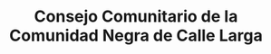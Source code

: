 ---
title: Consejo Comunitario de la Comunidad Negra de Calle Larga
nombre_comunidad: Consejo Comunitario de la Comunidad Negra de Calle Larga
municipio: Buenaventura
departamento: Valle del Cauca
descripcion: >-
  El consejo comunitario Calle Larga ubicado en el municipio de Buenaventura
  Distrito Especial, Industrial, Portuario, Biodiverso y Ecoturístico, está
  compuesto por familias de tipo nuclear, su mayor población se conforma por
  jóvenes, seguido de niños y niñas. 

  La  práctica religiosa en su mayoria se congrega en la iglesia Templo de
  Belén"
num_personas: 380
num_familias: 140
min_distancia_casco_urbano: 8
km_distancia_casco_urbano: 11
vias_acceso: A 11 km de la cabecera municipal, al lado del aeropuerto Gerardo Tovar López.
infraestructura_comunitaria:
  - |-
    *Sede de junta de acción Comunal
    *Escuela primaria "
notas_infraestructura_comunitaria: null
liderazgo_comunidad:
  - |-
    * Tienen consejo comunitario activo.
    * Grupo ecológico “agua vida” de la CVC."
inclusion_diversidad_genero: 'Población afrodescendientes con un grupo mayoritario de mujeres '
comentarios_conectividad: null
punto_SOLE: Caseta Comunal Consejo Comunitario
comentarios_punto_SOLE:
  - https://padlet.com/callelargacomunidad/sole-calle-larga-q39fq5dwbksasfwu
ppales_actividades_economicas_vocacion_productiva:
  - '* Comunidad agrícola'
  - ' pan coger'
  - ' chontaduro'
  - |2
     plátano y papachina
comentarios_ppales_actividades_economicas_vocacion_productiva: null
comunidad_sostenible_uso_suelo: '* Zona de reserva forestal'
org_con_proyeccion: []
servicios_publicos_comunidades_focalizadas:
  - |-
    * Energía Epsa
    * No cuenta con alcantarillado. En algunos casos hacen uso de pozo séptico.
    * Hay acueducto en algunas zonas y  se restringe a unos horarios.
comunidades_focalizadas_educacion_infraestructura_educativa:
  - Tiene sede de escuela primaria hasta quinto grado.
comunidades_focalizadas_practicas_organizativas: []
conectividad_minima: Bueno
iniciativas_priorizadas:
  - ASODEMUCAM (de mujeres
  - ' es para transformación papa china'
  - ' tienen secadora'
  - ' 2 hornos'
  - ' asociadas con el SENA)'
  - ' 21 mujeres 1 hombre'
  - ' no tienen invima'
org_focalizada: []
riesgo: null
otros_programas_USAID: []
alianzas_colaboradores: []
posibilidad_iniciativas_conjuntas_aliados_2: []
actividades_ocio:
  - |-
    La comunidad conmemora la fiestas de la comunidad afrodescendiente.
    La fiestas como la Virgen del Carmen
    Eventos deportivos de fútbol 
    Celebración arrullos 
medios_comunicacion_narrativas_locales: []
num_visitas_realizadas: null
num_diagnosticos_rurales_participativos_realizados: null
infraestructura_salud_atencion_psicosocial:
  - |-
    *No tiene puesto de Salud
    * la escuela no cuenta con profesional en Psicología.
notas_infraestructura_salud_atencion_psicosocial: null
num_visitas_predio: null
url: /comunidad-focalizada/consejo-comunitario-de-la-comunidad-negra-de-calle-larga
layout: single
download_file: /reportes/consejo-comunitario-de-la-comunidad-negra-de-calle-larga.pdf

---